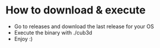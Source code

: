 # How to download & execute
- Go to releases and download the last release for your OS
- Execute the binary with ./cub3d
- Enjoy :)

